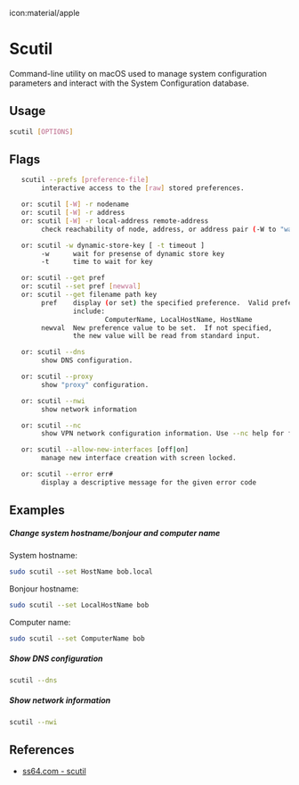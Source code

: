 icon:material/apple

# Scutil

Command-line utility on macOS used to manage system configuration parameters and interact with the System Configuration database.

## Usage

```bash
scutil [OPTIONS]
```

## Flags

```bash
   scutil --prefs [preference-file]
        interactive access to the [raw] stored preferences.

   or: scutil [-W] -r nodename
   or: scutil [-W] -r address
   or: scutil [-W] -r local-address remote-address
        check reachability of node, address, or address pair (-W to "watch").

   or: scutil -w dynamic-store-key [ -t timeout ]
        -w      wait for presense of dynamic store key
        -t      time to wait for key

   or: scutil --get pref
   or: scutil --set pref [newval]
   or: scutil --get filename path key
        pref    display (or set) the specified preference.  Valid preferences
                include:
                        ComputerName, LocalHostName, HostName
        newval  New preference value to be set.  If not specified,
                the new value will be read from standard input.

   or: scutil --dns
        show DNS configuration.

   or: scutil --proxy
        show "proxy" configuration.

   or: scutil --nwi
        show network information

   or: scutil --nc
        show VPN network configuration information. Use --nc help for full command list

   or: scutil --allow-new-interfaces [off|on]
        manage new interface creation with screen locked.

   or: scutil --error err#
        display a descriptive message for the given error code
```

## Examples

##### Change system hostname/bonjour and computer name

System hostname:

```bash
sudo scutil --set HostName bob.local
```

Bonjour hostname:

```bash
sudo scutil --set LocalHostName bob
```

Computer name:

```bash
sudo scutil --set ComputerName bob
```

##### Show DNS configuration

```bash
scutil --dns
```

##### Show network information

```bash
scutil --nwi
```

## References

- [ss64.com - scutil](https://ss64.com/osx/scutil.html)
